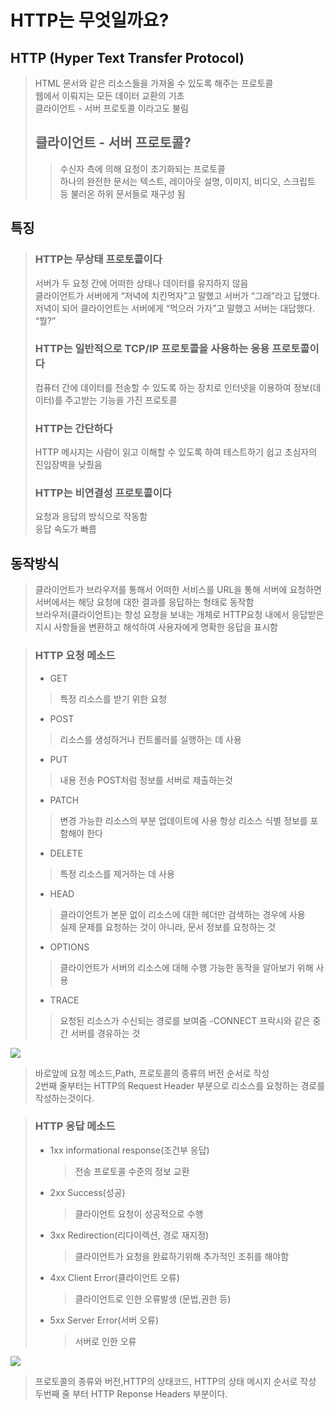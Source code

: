 # HTTP는 무엇일까요?
## HTTP (Hyper Text Transfer Protocol)
>HTML 문서와 같은 리소스들을 가져올 수 있도록 해주는 프로토콜   
웹에서 이뤄지는 모든 데이터 교환의 기초   
클라이언트 - 서버 프로토콜 이라고도 불림
> ## 클라이언트 - 서버 프로토콜?
>   > 수신자 측에 의해 요청이 초기화되는 프로토콜   
하나의 완전한 문서는 텍스트, 레이아웃 설명, 이미지, 비디오, 스크립트 등 불러온 하위 문서들로 재구성 됨
## 특징 
> ### HTTP는 무상태 프로토콜이다
> 서버가 두 요청 간에 어떠한 상태나 데이터를 유지하지 않음   
>클라이언트가 서버에게 “저녁에 치킨먹자”고 말했고 서버가 “그래”라고 답했다.
저녁이 되어 클라이언트는 서버에게 “먹으러 가자”고 말했고 서버는 대답했다. “뭘?”
> ### HTTP는 일반적으로 TCP/IP 프로토콜을 사용하는 응용 프로토콜이다
> 컴퓨터 간에 데이터를 전송할 수 있도록 하는 장치로 인터넷을 이용하여 정보(데이터)를 주고받는 기능을 가진 프로토콜
> ### HTTP는 간단하다
>HTTP 메시지는 사람이 읽고 이해할 수 있도록 하여 테스트하기 쉽고 초심자의 진입장벽을 낮췄음
> ### HTTP는 비연결성 프로토콜이다
> 요청과 응답의 방식으로 작동함   
> 응답 속도가 빠름

## 동작방식
> 클라이언트가 브라우저를 통해서 어떠한 서비스를 URL을 통해 서버에 요청하면 서버에서는 해당 요청에 대한 결과를 응답하는 형태로 동작함   
> 브라우저(클라이언트)는 항성 요청을 보내는 개체로 HTTP요청 내에서 응답받은 지시 사항들을 변환하고 해석하여 사용자에게 명확한 응답을 표시함

> ### HTTP 요청 메소드
> - GET
> > 특정 리소스를 받기 위한 요청
> - POST
> > 리소스를 생성하거나 컨트롤러를 실행하는 데 사용
> - PUT
> >내용 전송
> >POST처럼 정보를 서버로 제출하는것
> - PATCH
> > 변경 가능한 리소스의 부분 업데이트에 사용   항상 리소스 식별 정보를 포함해야 한다
> - DELETE
> > 특정 리소스를 제거하는 데 사용
> - HEAD
> > 클라이언트가 본문 없이 리소스에 대한 헤더만 검색하는 경우에 사용   
> > 실제 문제를 요청하는 것이 아니라, 문서 정보를 요청하는 것
> -  OPTIONS
> > 클라이언트가 서버의 리소스에 대해 수행 가능한 동작을 알아보기 위해 사용   
> - TRACE
> > 요청된 리소스가 수신되는 경로를 보여줌
> -CONNECT
> >프락시와 같은 중간 서버를 경유하는 것
<img src  = "https://img1.daumcdn.net/thumb/R1280x0/?scode=mtistory2&fname=https%3A%2F%2Fblog.kakaocdn.net%2Fdn%2Fc7mI3U%2FbtqWX45M76d%2FgGoVLK6rcUJhekrxMcq6a1%2Fimg.png">

> 바로앞에 요청 메소드,Path, 프로토콜의 종류의 버전 순서로 작성   
> 2번째 줄부터는 HTTP의 Request Header 부분으로 리소스를 요청하는 경로를 작성하는것이다.

> ### HTTP 응답 메소드
> - 1xx informational response(조건부 응답)  
>   > 전송 프로토콜 수준의 정보 교환 
> - 2xx Success(성공)   
>   > 클라이언트 요청이 성공적으로 수행
> - 3xx Redirection(리다이렉션, 경로 재지정)   
>   > 클라이언트가 요청을 완료하기위해 추가적인 조취를 해야함
> - 4xx Client Error(클라이언트 오류)   
>   > 클라이언트로 인한 오류발생 (문법,권한 등)
> - 5xx Server Error(서버 오류)    
>   > 서버로 인한 오류

<img src = "https://img1.daumcdn.net/thumb/R1280x0/?scode=mtistory2&fname=https%3A%2F%2Fblog.kakaocdn.net%2Fdn%2FCmjnf%2FbtqWTYTN3X1%2F34p8xLsQtEIk0xMzyjIw8k%2Fimg.png">

> 프로토콜의 종류와 버전,HTTP의 상태코드, HTTP의 상태 메시지 순서로 작성   
> 두번째 줄 부터 HTTP Reponse Headers 부분이다.   